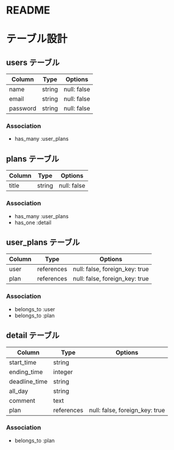 # README


# テーブル設計

## users テーブル

| Column    | Type    | Options     |
| --------- | ------- | ----------- |
| name      | string  | null: false |
| email     | string  | null: false |
| password  | string  | null: false |

### Association

- has_many :user_plans

## plans テーブル

| Column  | Type       | Options                        |
| ------- | ---------- | ------------------------------ |
| title   | string     | null: false                    |

### Association

- has_many :user_plans
- has_one :detail

## user_plans テーブル

| Column | Type       | Options                        |
| ------ | ---------- | ------------------------------ |
| user   | references | null: false, foreign_key: true |
| plan   | references | null: false, foreign_key: true |

### Association

- belongs_to :user
- belongs_to :plan

## detail テーブル

| Column        | Type       | Options                        |
| ------------- | ---------- | ------------------------------ |
| start_time    | string     |                                |
| ending_time   | integer    |                                |
| deadline_time | string     |                                |
| all_day       | string     |                                |
| comment       | text       |                                |
| plan          | references | null: false, foreign_key: true |

### Association

- belongs_to :plan
